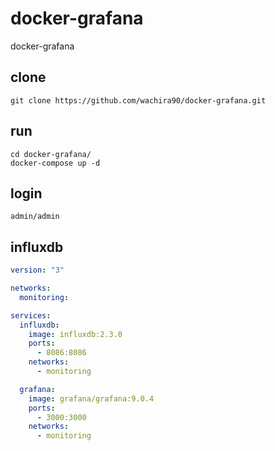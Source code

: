 # docker-grafana
docker-grafana

## clone

```
git clone https://github.com/wachira90/docker-grafana.git
```

## run

```
cd docker-grafana/
docker-compose up -d
```

## login

```
admin/admin
```

## influxdb

```yml
version: "3"

networks:
  monitoring:

services:
  influxdb:
    image: influxdb:2.3.0
    ports:
      - 8086:8086
    networks:
      - monitoring

  grafana:
    image: grafana/grafana:9.0.4
    ports:
      - 3000:3000
    networks:
      - monitoring
```
